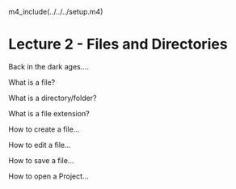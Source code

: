 m4_include(../../../setup.m4)

# Lecture 2 - Files and Directories

Back in the dark ages....

What is a file?

What is a directory/folder?

What is a file extension?

How to create a file...

How to edit a file...

How to save a file...

How to open a Project...


